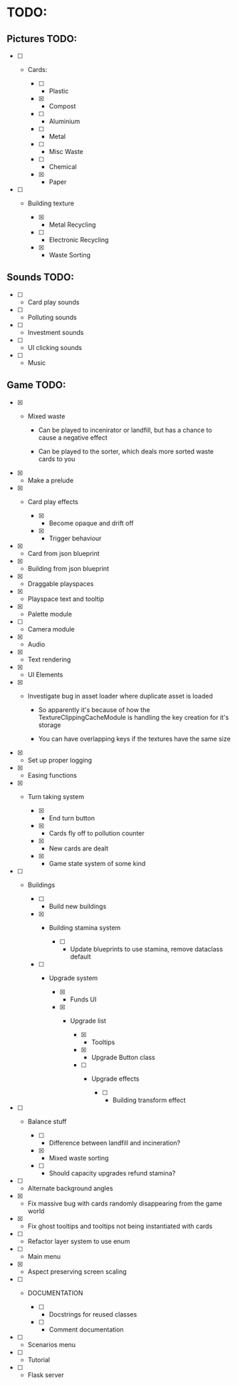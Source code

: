 # TODO:

## Pictures TODO:

- [ ] - Cards:

	- [ ] - Plastic

	- [x] - Compost

	- [ ] - Aluminium

	- [ ] - Metal

	- [ ] - Misc Waste

	- [ ] - Chemical

	- [x] - Paper


- [ ] - Building texture

	- [x] - Metal Recycling

	- [ ] - Electronic Recycling

	- [x] - Waste Sorting


## Sounds TODO:

- [ ] - Card play sounds

- [ ] - Polluting sounds

- [ ] - Investment sounds

- [ ] - UI clicking sounds

- [ ] - Music


## Game TODO:

- [x] - Mixed waste

	- Can be played to incenirator or landfill, but has a chance to cause a negative effect

	- Can be played to the sorter, which deals more sorted waste cards to you

- [x] - Make a prelude

- [x] - Card play effects

	- [x] - Become opaque and drift off

	- [x] - Trigger behaviour

- [x] - Card from json blueprint

- [x] - Building from json blueprint

- [x] - Draggable playspaces

- [x] - Playspace text and tooltip

- [x] - Palette module

- [ ] - Camera module

- [x] - Audio

- [x] - Text rendering

- [x] - UI Elements

- [x] - Investigate bug in asset loader where duplicate asset is loaded

	- So apparently it's because of how the TextureClippingCacheModule is handling the key creation for it's storage

	- You can have overlapping keys if the textures have the same size

- [x] - Set up proper logging

- [x] - Easing functions

- [x] - Turn taking system

	- [x] - End turn button

	- [x] - Cards fly off to pollution counter

	- [x] - New cards are dealt

	- [x] - Game state system of some kind

- [ ] - Buildings

	- [ ] - Build new buildings

	- [x] - Building stamina system

		- [ ] - Update blueprints to use stamina, remove dataclass default

	- [ ] - Upgrade system

		- [x] - Funds UI

		- [x] - Upgrade list

			- [x] - Tooltips

			- [x] - Upgrade Button class

			- [ ] - Upgrade effects

				- [ ] - Building transform effect

- [ ] - Balance stuff

	- [ ] - Difference between landfill and incineration?

	- [x] - Mixed waste sorting

	- [ ] - Should capacity upgrades refund stamina?

- [ ] - Alternate background angles

- [x] - Fix massive bug with cards randomly disappearing from the game world

- [x] - Fix ghost tooltips and tooltips not being instantiated with cards

- [ ] - Refactor layer system to use enum

- [ ] - Main menu

- [x] - Aspect preserving screen scaling

- [ ] - DOCUMENTATION

	- [ ] - Docstrings for reused classes

	- [ ] - Comment documentation

- [ ] - Scenarios menu

- [ ] - Tutorial

- [ ] - Flask server
